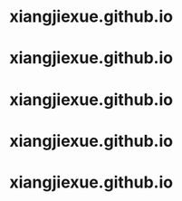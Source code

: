 # xiangjiexue.github.io
# xiangjiexue.github.io
# xiangjiexue.github.io
# xiangjiexue.github.io
# xiangjiexue.github.io
